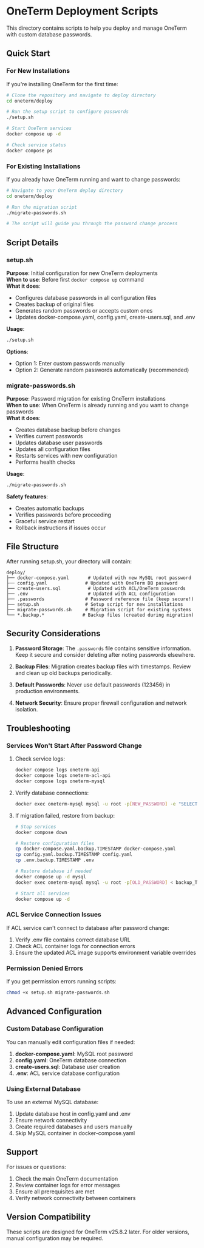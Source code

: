 # OneTerm Deployment Scripts

This directory contains scripts to help you deploy and manage OneTerm with custom database passwords.

## Quick Start

### For New Installations

If you're installing OneTerm for the first time:

```bash
# Clone the repository and navigate to deploy directory
cd oneterm/deploy

# Run the setup script to configure passwords
./setup.sh

# Start OneTerm services
docker compose up -d

# Check service status
docker compose ps
```

### For Existing Installations

If you already have OneTerm running and want to change passwords:

```bash
# Navigate to your OneTerm deploy directory
cd oneterm/deploy

# Run the migration script
./migrate-passwords.sh

# The script will guide you through the password change process
```

## Script Details

### setup.sh

**Purpose**: Initial configuration for new OneTerm deployments  
**When to use**: Before first `docker compose up` command  
**What it does**:
- Configures database passwords in all configuration files
- Creates backup of original files
- Generates random passwords or accepts custom ones
- Updates docker-compose.yaml, config.yaml, create-users.sql, and .env

**Usage**:
```bash
./setup.sh
```

**Options**:
- Option 1: Enter custom passwords manually
- Option 2: Generate random passwords automatically (recommended)

### migrate-passwords.sh

**Purpose**: Password migration for existing OneTerm installations  
**When to use**: When OneTerm is already running and you want to change passwords  
**What it does**:
- Creates database backup before changes
- Verifies current passwords
- Updates database user passwords
- Updates all configuration files
- Restarts services with new configuration
- Performs health checks

**Usage**:
```bash
./migrate-passwords.sh
```

**Safety features**:
- Creates automatic backups
- Verifies passwords before proceeding
- Graceful service restart
- Rollback instructions if issues occur

## File Structure

After running setup.sh, your directory will contain:

```
deploy/
├── docker-compose.yaml       # Updated with new MySQL root password
├── config.yaml              # Updated with OneTerm DB password
├── create-users.sql          # Updated with ACL/OneTerm passwords
├── .env                      # Updated with ACL configuration
├── .passwords               # Password reference file (keep secure!)
├── setup.sh                 # Setup script for new installations
├── migrate-passwords.sh     # Migration script for existing systems
└── *.backup.*              # Backup files (created during migration)
```

## Security Considerations

1. **Password Storage**: The `.passwords` file contains sensitive information. Keep it secure and consider deleting after noting passwords elsewhere.

2. **Backup Files**: Migration creates backup files with timestamps. Review and clean up old backups periodically.

3. **Default Passwords**: Never use default passwords (123456) in production environments.

4. **Network Security**: Ensure proper firewall configuration and network isolation.

## Troubleshooting

### Services Won't Start After Password Change

1. Check service logs:
   ```bash
   docker compose logs oneterm-api
   docker compose logs oneterm-acl-api
   docker compose logs oneterm-mysql
   ```

2. Verify database connections:
   ```bash
   docker exec oneterm-mysql mysql -u root -p[NEW_PASSWORD] -e "SELECT 1;"
   ```

3. If migration failed, restore from backup:
   ```bash
   # Stop services
   docker compose down
   
   # Restore configuration files
   cp docker-compose.yaml.backup.TIMESTAMP docker-compose.yaml
   cp config.yaml.backup.TIMESTAMP config.yaml
   cp .env.backup.TIMESTAMP .env
   
   # Restore database if needed
   docker compose up -d mysql
   docker exec oneterm-mysql mysql -u root -p[OLD_PASSWORD] < backup_TIMESTAMP.sql
   
   # Start all services
   docker compose up -d
   ```

### ACL Service Connection Issues

If ACL service can't connect to database after password change:

1. Verify .env file contains correct database URL
2. Check ACL container logs for connection errors
3. Ensure the updated ACL image supports environment variable overrides

### Permission Denied Errors

If you get permission errors running scripts:

```bash
chmod +x setup.sh migrate-passwords.sh
```

## Advanced Configuration

### Custom Database Configuration

You can manually edit configuration files if needed:

1. **docker-compose.yaml**: MySQL root password
2. **config.yaml**: OneTerm database connection
3. **create-users.sql**: Database user creation
4. **.env**: ACL service database configuration

### Using External Database

To use an external MySQL database:

1. Update database host in config.yaml and .env
2. Ensure network connectivity
3. Create required databases and users manually
4. Skip MySQL container in docker-compose.yaml

## Support

For issues or questions:

1. Check the main OneTerm documentation
2. Review container logs for error messages
3. Ensure all prerequisites are met
4. Verify network connectivity between containers

## Version Compatibility

These scripts are designed for OneTerm v25.8.2 later. For older versions, manual configuration may be required.